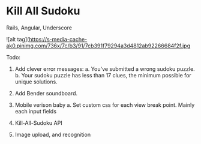# Kill All Sudoku

Rails, Angular, Underscore 

![alt tag](https://s-media-cache-ak0.pinimg.com/736x/7c/b3/91/7cb391f79294a3d4812ab92266684f2f.jpg

Todo:

1. Add clever error messages: 
	a. You've submitted a wrong sudoku puzzle.
	b. Your sudoku puzzle has less than 17 clues, the minimum possible for unique solutions.

2. Add Bender soundboard.

4. Mobile verison baby 
	a. Set custom css for each view break point. Mainly each input fields

5. Kill-All-Sudoku API

6. Image upload, and recognition